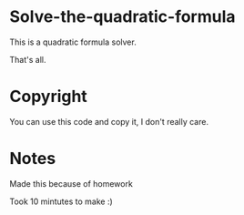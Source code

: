 # Solve-the-quadratic-formula
This is a quadratic formula solver.

That's all.

# Copyright

You can use this code and copy it, I don't really care.

# Notes

Made this because of homework

Took 10 mintutes to make :)
